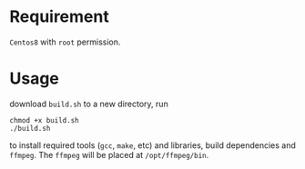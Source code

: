 # Requirement

`Centos8` with `root` permission.
# Usage

download `build.sh` to a new directory, run
```
chmod +x build.sh
./build.sh
```
to install required tools (`gcc`, `make`, etc) and libraries, build dependencies and `ffmpeg`.
The `ffmpeg` will be placed at `/opt/ffmpeg/bin`.
